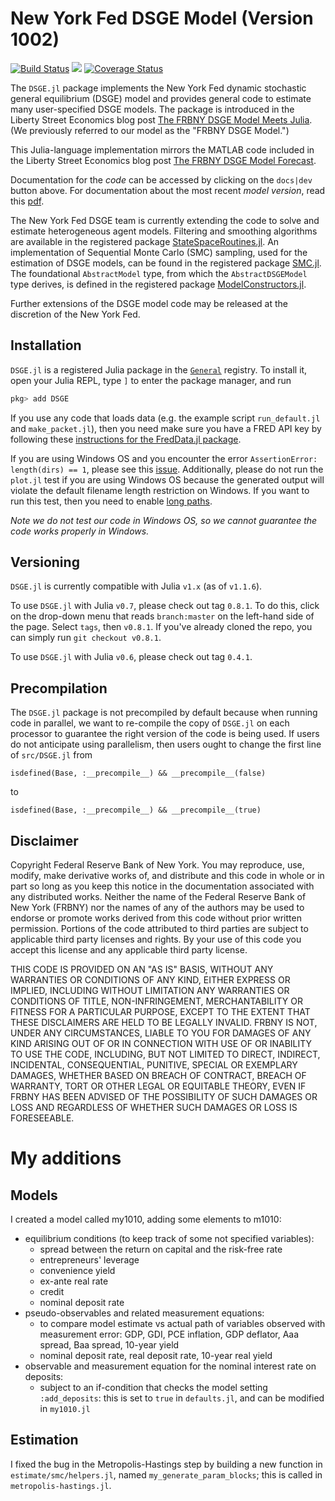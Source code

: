 # New York Fed DSGE Model (Version 1002)
[![Build Status](https://travis-ci.org/FRBNY-DSGE/DSGE.jl.svg)](https://travis-ci.org/FRBNY-DSGE/DSGE.jl)
[![](https://img.shields.io/badge/docs-dev-blue.svg)](https://frbny-dsge.github.io/DSGE.jl/dev)
[![Coverage Status](https://coveralls.io/repos/github/FRBNY-DSGE/DSGE.jl/badge.svg?branch=master)](https://coveralls.io/github/FRBNY-DSGE/DSGE.jl?branch=master)

The `DSGE.jl` package implements the New York Fed dynamic stochastic general equilibrium (DSGE) model and provides general code to estimate many user-specified DSGE models. The package is introduced in the Liberty Street Economics blog post
[The FRBNY DSGE Model Meets Julia](http://libertystreeteconomics.newyorkfed.org/2015/12/the-frbny-dsge-model-meets-julia.html).
(We previously referred to our model as the "FRBNY DSGE Model.")

This Julia-language implementation mirrors the MATLAB code included in the
Liberty Street Economics blog post
[The FRBNY DSGE Model Forecast](http://libertystreeteconomics.newyorkfed.org/2015/05/the-frbny-dsge-model-forecast-april-2015.html).

Documentation for the *code* can be accessed by clicking on the `docs|dev` button above. For documentation about the most recent *model version*, read this [pdf](https://github.com/FRBNY-DSGE/DSGE.jl/blob/master/docs/DSGE_Model_Documentation_1002.pdf).

The New York Fed DSGE team is currently extending the code to solve and estimate heterogeneous agent models. Filtering and smoothing algorithms are available in the registered package [StateSpaceRoutines.jl](https://github.com/FRBNY-DSGE/StateSpaceRoutines.jl).
An implementation of Sequential Monte Carlo (SMC) sampling, used for the estimation of DSGE models, can be found in the registered package [SMC.jl](https://github.com/FRBNY-DSGE/SMC.jl). The foundational `AbstractModel` type, from which the `AbstractDSGEModel` type derives, is defined in the registered package [ModelConstructors.jl](https://github.com/FRBNY-DSGE/ModelConstructors.jl).

Further extensions of the DSGE model code may be released at the discretion of the New York Fed.

## Installation

`DSGE.jl` is a registered Julia package in the [`General`](https://github.com/JuliaRegistries/General) registry. To install it, open your Julia REPL, type `]` to enter the package manager, and run

```julia
pkg> add DSGE
```

If you use any code that loads data (e.g. the example script `run_default.jl` and `make_packet.jl`), then you need make sure you have a FRED API key by following these [instructions for the FredData.jl package](https://github.com/micahjsmith/FredData.jl).

If you are using Windows OS and you encounter the error `AssertionError: length(dirs) == 1`, please see this [issue](https://github.com/JuliaLang/Pkg.jl/issues/1943). Additionally, please do not run the `plot.jl` test if you are using Windows OS
because the generated output will violate the default filename length restriction on Windows. If you want to run this test, then
you need to enable [long paths](https://docs.microsoft.com/en-us/windows/win32/fileio/naming-a-file#enable-long-paths-in-windows-10-version-1607-and-later).

*Note we do not test our code in Windows OS, so we cannot guarantee the code works properly in Windows.*

## Versioning

`DSGE.jl` is currently compatible with Julia `v1.x` (as of `v1.1.6`).

To use `DSGE.jl` with Julia `v0.7`, please check out tag `0.8.1`. To do this, click on the drop-down menu that reads `branch:master` on the left-hand side of the page. Select `tags`, then `v0.8.1`.  If you've already cloned the repo, you can simply run `git checkout v0.8.1`.

To use `DSGE.jl` with Julia `v0.6`, please check out tag `0.4.1`.

## Precompilation

The `DSGE.jl` package is not precompiled by default because when running code in parallel, we want to re-compile
the copy of `DSGE.jl` on each processor to guarantee the right version of the code is being used. If users do not
anticipate using parallelism, then users ought to change the first line of `src/DSGE.jl` from

```
isdefined(Base, :__precompile__) && __precompile__(false)
```

to

```
isdefined(Base, :__precompile__) && __precompile__(true)
```

Disclaimer
------
Copyright Federal Reserve Bank of New York. You may reproduce, use, modify, make derivative works of, and distribute and this code in whole or in part so long as you keep this notice in the documentation associated with any distributed works. Neither the name of the Federal Reserve Bank of New York (FRBNY) nor the names of any of the authors may be used to endorse or promote works derived from this code without prior written permission. Portions of the code attributed to third parties are subject to applicable third party licenses and rights. By your use of this code you accept this license and any applicable third party license.

THIS CODE IS PROVIDED ON AN "AS IS" BASIS, WITHOUT ANY WARRANTIES OR CONDITIONS OF ANY KIND, EITHER EXPRESS OR IMPLIED, INCLUDING WITHOUT LIMITATION ANY WARRANTIES OR CONDITIONS OF TITLE, NON-INFRINGEMENT, MERCHANTABILITY OR FITNESS FOR A PARTICULAR PURPOSE, EXCEPT TO THE EXTENT THAT THESE DISCLAIMERS ARE HELD TO BE LEGALLY INVALID. FRBNY IS NOT, UNDER ANY CIRCUMSTANCES, LIABLE TO YOU FOR DAMAGES OF ANY KIND ARISING OUT OF OR IN CONNECTION WITH USE OF OR INABILITY TO USE THE CODE, INCLUDING, BUT NOT LIMITED TO DIRECT, INDIRECT, INCIDENTAL, CONSEQUENTIAL, PUNITIVE, SPECIAL OR EXEMPLARY DAMAGES, WHETHER BASED ON BREACH OF CONTRACT, BREACH OF WARRANTY, TORT OR OTHER LEGAL OR EQUITABLE THEORY, EVEN IF FRBNY HAS BEEN ADVISED OF THE POSSIBILITY OF SUCH DAMAGES OR LOSS AND REGARDLESS OF WHETHER SUCH DAMAGES OR LOSS IS FORESEEABLE.


# My additions

## Models
I created a model called my1010, adding some elements to m1010:
- equilibrium conditions (to keep track of some not specified variables):
  - spread between the return on capital and the risk-free rate
  - entrepreneurs' leverage
  - convenience yield
  - ex-ante real rate
  - credit
  - nominal deposit rate
- pseudo-observables and related measurement equations:
  - to compare model estimate vs actual path of variables observed with measurement error: GDP, GDI, PCE inflation, GDP deflator, Aaa spread, Baa spread, 10-year yield
  - nominal deposit rate, real deposit rate, 10-year real yield
- observable and measurement equation for the nominal interest rate on deposits:
  - subject to an if-condition that checks the model setting `:add_deposits`: this is set to `true` in `defaults.jl`, and can be modified in `my1010.jl`

## Estimation
I fixed the bug in the Metropolis-Hastings step by building a new function in `estimate/smc/helpers.jl`, named `my_generate_param_blocks`; this is called in `metropolis-hastings.jl`.
